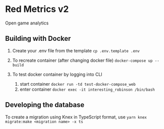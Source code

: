 # Red Metrics v2

Open game analytics

## Building with Docker

1. Create your .env file from the template
    ```cp .env.template .env```

2. To recreate container (after changing docker file)
    ```docker-compose up --build```

3. To test docker container by logging into CLI
    1) start container
        ```docker run -td test-docker-compose_web```
    2) enter container
        ```docker exec -it interesting_robinson /bin/bash```

## Developing the database

To create a migration using Knex in TypeScript format, use `yarn knex migrate:make <migration name> -x ts`
